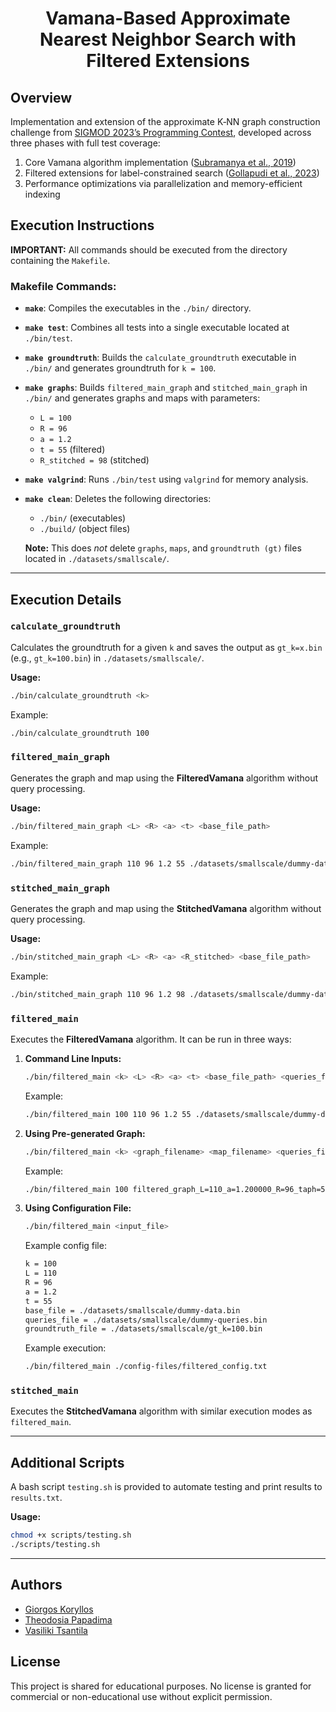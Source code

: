 <h1 align="center">Vamana-Based Approximate Nearest Neighbor Search with Filtered Extensions</h1>

## Overview

Implementation and extension of the approximate K‑NN graph construction challenge from [SIGMOD 2023’s Programming Contest](https://people.cs.rutgers.edu/~dd903/sigmodpc2023/index.html), developed across three phases with full test coverage:
1. Core Vamana algorithm implementation  ([Subramanya et al., 2019](https://dl.acm.org/doi/abs/10.5555/3454287.3455520))  
2. Filtered extensions for label-constrained search ([Gollapudi et al., 2023](https://dl.acm.org/doi/10.1145/3543507.3583552))
3. Performance optimizations via parallelization and memory-efficient indexing

## Execution Instructions
**IMPORTANT:** All commands should be executed from the directory containing the `Makefile`.

### Makefile Commands:
- **`make`**: Compiles the executables in the `./bin/` directory.
- **`make test`**: Combines all tests into a single executable located at `./bin/test`.
- **`make groundtruth`**: Builds the `calculate_groundtruth` executable in `./bin/` and generates groundtruth for `k = 100`.
- **`make graphs`**: Builds `filtered_main_graph` and `stitched_main_graph` in `./bin/` and generates graphs and maps with parameters:
  - `L = 100`
  - `R = 96`
  - `a = 1.2`
  - `t = 55` (filtered)
  - `R_stitched = 98` (stitched)
- **`make valgrind`**: Runs `./bin/test` using `valgrind` for memory analysis.
- **`make clean`**: Deletes the following directories:
  - `./bin/` (executables)
  - `./build/` (object files)

  **Note:** This does *not* delete `graphs`, `maps`, and `groundtruth (gt)` files located in `./datasets/smallscale/`.

---

## Execution Details

### `calculate_groundtruth`
Calculates the groundtruth for a given `k` and saves the output as `gt_k=x.bin` (e.g., `gt_k=100.bin`) in `./datasets/smallscale/`.

**Usage:**
```bash
./bin/calculate_groundtruth <k>
```
Example:
```bash
./bin/calculate_groundtruth 100
```

### `filtered_main_graph`
Generates the graph and map using the **FilteredVamana** algorithm without query processing.

**Usage:**
```bash
./bin/filtered_main_graph <L> <R> <a> <t> <base_file_path>
```
Example:
```bash
./bin/filtered_main_graph 110 96 1.2 55 ./datasets/smallscale/dummy-data.bin
```

### `stitched_main_graph`
Generates the graph and map using the **StitchedVamana** algorithm without query processing.

**Usage:**
```bash
./bin/stitched_main_graph <L> <R> <a> <R_stitched> <base_file_path>
```
Example:
```bash
./bin/stitched_main_graph 110 96 1.2 98 ./datasets/smallscale/dummy-data.bin
```

### `filtered_main`
Executes the **FilteredVamana** algorithm. It can be run in three ways:

1. **Command Line Inputs:**
   ```bash
   ./bin/filtered_main <k> <L> <R> <a> <t> <base_file_path> <queries_file_path> <groundtruth_file_path>
   ```
   Example:
   ```bash
   ./bin/filtered_main 100 110 96 1.2 55 ./datasets/smallscale/dummy-data.bin ./datasets/smallscale/dummy-queries.bin ./datasets/smallscale/gt_k=100.bin
   ```

2. **Using Pre-generated Graph:**
   ```bash
   ./bin/filtered_main <k> <graph_filename> <map_filename> <queries_file_path> <groundtruth_file_path>
   ```
   Example:
   ```bash
   ./bin/filtered_main 100 filtered_graph_L=110_a=1.200000_R=96_taph=55 filtered_map_L=110_a=1.200000_R=96_taph=55 ./datasets/smallscale/dummy-queries.bin ./datasets/smallscale/gt_k=100.bin
   ```

3. **Using Configuration File:**
   ```bash
   ./bin/filtered_main <input_file>
   ```
   Example config file:
   ```txt
   k = 100
   L = 110
   R = 96
   a = 1.2
   t = 55
   base_file = ./datasets/smallscale/dummy-data.bin
   queries_file = ./datasets/smallscale/dummy-queries.bin
   groundtruth_file = ./datasets/smallscale/gt_k=100.bin
   ```
   Example execution:
   ```bash
   ./bin/filtered_main ./config-files/filtered_config.txt
   ```

### `stitched_main`
Executes the **StitchedVamana** algorithm with similar execution modes as `filtered_main`.

---

## Additional Scripts
A bash script `testing.sh` is provided to automate testing and print results to `results.txt`.

**Usage:**
```bash
chmod +x scripts/testing.sh
./scripts/testing.sh
```

---

## Authors
- [Giorgos Koryllos](https://github.com/GeorgeKorillos)
- [Theodosia Papadima](https://github.com/sulpap)
- [Vasiliki Tsantila](https://github.com/VassTs)

## License
This project is shared for educational purposes. No license is granted for commercial or non-educational use without explicit permission.